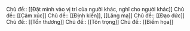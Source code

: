 Chủ đề:: [[Đặt mình vào vị trí của người khác, nghĩ cho người khác]]
Chủ đề:: [[Cảm xúc]]
Chủ đề:: [[Định kiến]], [[Lăng mạ]] 
Chủ đề:: [[Đạo đức]]
Chủ đề:: [[Tổn thương]]
Chủ đề:: [[Tôn trọng]]
Chủ đề:: [[Biếm họa]]